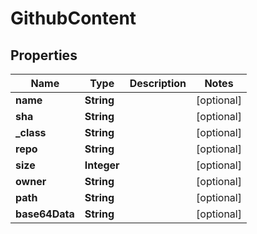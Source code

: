 

# GithubContent

## Properties

Name | Type | Description | Notes
------------ | ------------- | ------------- | -------------
**name** | **String** |  |  [optional]
**sha** | **String** |  |  [optional]
**_class** | **String** |  |  [optional]
**repo** | **String** |  |  [optional]
**size** | **Integer** |  |  [optional]
**owner** | **String** |  |  [optional]
**path** | **String** |  |  [optional]
**base64Data** | **String** |  |  [optional]




